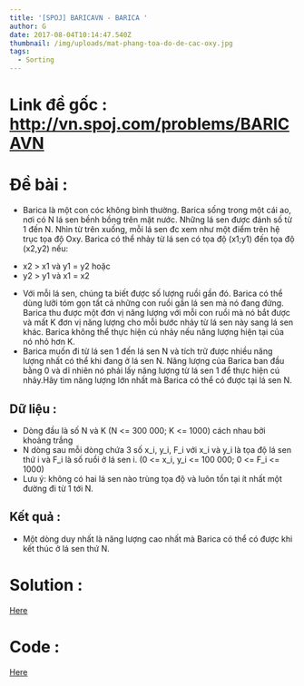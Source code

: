 ```yaml
---
title: '[SPOJ] BARICAVN - BARICA '
author: G
date: 2017-08-04T10:14:47.540Z
thumbnail: /img/uploads/mat-phang-toa-do-de-cac-oxy.jpg
tags:
  - Sorting
---
```

# Link đề gốc : http://vn.spoj.com/problems/BARICAVN

# Đề bài : 
* Barica là một con cóc không bình thường. Barica sống trong một cái ao, nơi có N lá sen bềnh bồng trên mặt nước. Những lá sen được đánh số từ 1 đến N. Nhìn từ trên xuống, mỗi lá sen đc xem như một điểm trên hệ trục tọa độ Oxy. Barica có thể nhảy từ lá sen có tọa độ (x1;y1) đến tọa độ (x2,y2) nếu:
 - x2 &gt; x1 và y1 = y2 hoặc
 - y2 &gt; y1 và x1 = x2
* Với mỗi lá sen, chúng ta biết được số lượng ruồi gần đó. Barica có thể dùng lưỡi tóm gọn tất cả những con ruồi gần lá sen mà nó đang đứng.
Barica thu được một đơn vị năng lượng với mỗi con ruồi mà nó bắt được và mất K đơn vị năng lượng cho mỗi bước nhảy từ lá sen này sang lá sen khác. Barica không thể thực hiện cú nhảy nếu năng lượng hiện tại của nó nhỏ hơn K.
* Barica muốn đi từ lá sen 1 đến lá sen N và tích trữ được nhiều năng lượng nhất có thể khi đang ở lá sen N. Năng lượng của Barica ban đầu bằng 0 và dĩ nhiên nó phải lấy năng lượng từ lá sen 1 để thực hiện cú nhảy.Hãy tìm năng lượng lớn nhất mà Barica có thể có được tại lá sen N.

## Dữ liệu :
* Dòng đầu là số N và K \(N &lt;= 300 000; K &lt;= 1000) cách nhau bởi khoảng trắng
* N dòng sau mỗi dòng chứa 3 số x\_i, y\_i, F\_i với x\_i và y\_i là tọa độ lá sen thứ i và F\_i là số ruồi ở lá sen i. \(0 &lt;= x\_i, y\_i &lt;= 100 000; 0 &lt;= F\_i &lt;= 1000\)
* Lưu ý: không có hai lá sen nào trùng tọa độ và luôn tồn tại ít nhất một đường đi từ 1 tới N.

## Kết quả :

* Một dòng duy nhất là năng lượng cao nhất mà Barica có thể có được khi kết thúc ở lá sen thứ N.

# Solution :
   
   [Here](http://dataurbia.com/Ppq)

# Code :

   [Here](http://dataurbia.com/PTm)

